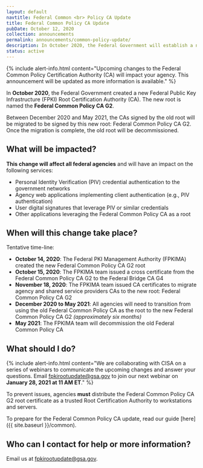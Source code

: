 ```yaml
---
layout: default
navtitle: Federal Common <br> Policy CA Update
title: Federal Common Policy CA Update
pubDate: October 12, 2020
collection: announcements
permalink: announcements/common-policy-update/
description: In October 2020, the Federal Government will establish a new Federal Public Key Infrastructure (FPKI) Root Certification Authority (CA).  This new root is named the Federal Common Policy CA G2.  This announcement details the CA update timeline and actions agencies need to perform.
status: active
---
```


{% include alert-info.html content="Upcoming changes to the Federal Common Policy Certification Authority (CA) will impact your agency.  This announcement will be updated as more information is available." %}

In **October 2020**, the Federal Government created a new Federal Public Key Infrastructure (FPKI) Root Certification Authority (CA).  The new root is named the **Federal Common Policy CA G2**. 

Between December 2020 and May 2021, the CAs signed by the old root will be migrated to be signed by this new root: Federal Common Policy CA G2.  Once the migration is complete, the old root will be decommissioned. 

## What will be impacted?

**This change will affect all federal agencies** and will have an impact on the following services:

- Personal Identity Verification (PIV) credential authentication to the government networks
- Agency web applications implementing client authentication (e.g., PIV authentication)
- User digital signatures that leverage PIV or similar credentials 
- Other applications leveraging the Federal Common Policy CA as a root


## When will this change take place?
Tentative time-line:
- **October 14, 2020**: The Federal PKI Management Authority (FPKIMA) created the new Federal Common Policy CA G2 root 
- **October 15, 2020**: The FPKIMA team issued a cross certificate from the Federal Common Policy CA G2 to the Federal Bridge CA G4
- **November 18, 2020**: The FPKIMA team issued CA certificates to migrate agency and shared service providers CAs to the new root: Federal Common Policy CA G2 
- **December 2020 to May 2021**: All agencies will need to transition from using the old Federal Common Policy CA as the root to the new Federal Common Policy CA G2 *(approximately six months)*
- **May 2021**: The FPKIMA team will decommission the old Federal Common Policy CA 

## What should I do?

{% include alert-info.html content="We are collaborating with CISA on a series of webinars to communicate the upcoming changes and answer your questions.  Email fpkirootupdate@gsa.gov to join our next webinar on <strong>January 28, 2021 at 11 AM ET</strong>." %} 

To prevent issues, agencies **must** distribute the Federal Common Policy CA G2 root certificate as a trusted Root Certification Authority to workstations and servers.

To prepare for the Federal Common Policy CA update, read our guide [here]({{ site.baseurl }}/common).

## Who can I contact for help or more information?
Email us at fpkirootupdate@gsa.gov. 
